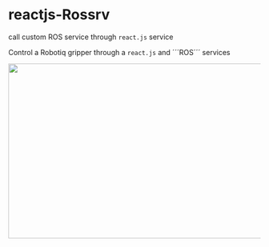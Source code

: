 # reactjs-Rossrv
call custom ROS service through ```react.js``` service

Control a Robotiq gripper through a ```react.js``` and ´´´ROS´´´ services

<img src="https://github.com/Yacoub1/reactjs-Rossrv/blob/main/ros_reactjs_video.gif" width="550" height="350" />
